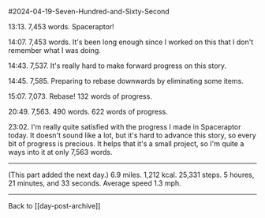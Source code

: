 #2024-04-19-Seven-Hundred-and-Sixty-Second

13:13.  7,453 words.  Spaceraptor!

14:07.  7,453 words.  It's been long enough since I worked on this that I don't remember what I was doing.

14:43.  7,537.  It's really hard to make forward progress on this story.

14:45.  7,585.  Preparing to rebase downwards by eliminating some items.

15:07.  7,073.  Rebase!  132 words of progress.

20:49.  7,563.  490 words.  622 words of progress.

23:02.  I'm really quite satisfied with the progress I made in Spaceraptor today.  It doesn't sound like a lot, but it's hard to advance this story, so every bit of progress is precious.  It helps that it's a small project, so I'm quite a ways into it at only 7,563 words.

---
(This part added the next day.)  6.9 miles.  1,212 kcal.  25,331 steps.  5 houres, 21 minutes, and 33 seconds.  Average speed 1.3 mph.

---
Back to [[day-post-archive]]